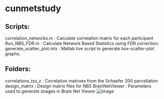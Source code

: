 # cunmetstudy

## Scripts:
correlation_networks.m  : Calculate correlation matrix for each participant
Run_NBS_FDR.m : Calculate Network Based Statistics using FDR correction. 
generate_scatter_plot.mlx : Matlab live script to generate box-scatter-plot graphs. 

## Folders:
correlations_tsv_z : Correlation matrixes from the Schaefer 200 parcellation
design_matrix : Design matrix files for NBS
BrainNetViewer : Parameters used to generate images in Brain Net Viewer
![image](https://user-images.githubusercontent.com/5765749/128953944-7e449089-8d81-482b-a25f-c81517853fcc.png)
